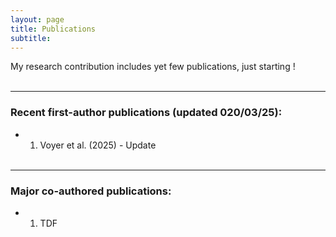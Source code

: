 ```yaml
---
layout: page
title: Publications
subtitle: 
---
```


My research contribution includes yet few publications, just starting !       <br />       <br />


---

### Recent first-author publications (updated 020/03/25):

- 1) Voyer et al. (2025) - Update    <br />       <br />

---

### Major co-authored publications:

- 1) TDF
